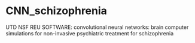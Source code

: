 # CNN_schizophrenia
UTD NSF REU SOFTWARE: convolutional neural networks: brain computer simulations for non-invasive psychiatric treatment for schizophrenia
